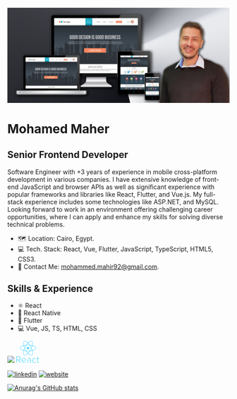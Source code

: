 ![Senior Frontend Developer](https://github.com/m-mahir/m-mahir/blob/8e01a6838b1021617768d672f699b1c8c0aed6be/Profile36.jpg)

# Mohamed Maher
## Senior Frontend Developer

Software Engineer with +3 years of experience in mobile cross-platform development in various companies. I have extensive knowledge of front-end JavaScript and browser APIs as well as significant experience with popular frameworks and libraries like React, Flutter, and Vue.js. My full-stack experience includes some technologies like ASP.NET, and MySQL.
Looking forward to work in an environment offering challenging career opportunities, where I can apply and enhance my skills for solving diverse technical problems.

- 🗺️ Location: Cairo, Egypt.
- 💻 Tech. Stack: React, Vue, Flutter, JavaScript, TypeScript, HTML5, CSS3.
- 📧 Contact Me: mohammed.mahir92@gmail.com.

## Skills & Experience
* ⚛ React
* 📱 React Native
* 📱 Flutter
* 💻 Vue, JS, TS, HTML, CSS

<img src="[https://github.com/m-mahir/m-mahir/blob/4b70d39b7be76a891e68dbbdd5272d18bfaf9f6e/reactjs-ar21.svg](https://github.com/m-mahir/m-mahir/blob/283ff5c16b40991aebc16c63a30f12434d338a60/fed7fbc-765-7652239_react-native-svg-logo-hd-png-download.png)" height="50" />
<img src="https://github.com/m-mahir/m-mahir/blob/283ff5c16b40991aebc16c63a30f12434d338a60/SeekPng.com_react-logo-png_2224692.png" height="50" />

[<img src='https://cdn.jsdelivr.net/npm/simple-icons@3.0.1/icons/linkedin.svg' alt='linkedin' height='40'>](https://www.linkedin.com/in/m-mahir/)  [<img src='https://cdn.jsdelivr.net/npm/simple-icons@3.0.1/icons/icloud.svg' alt='website' height='40'>](https://www.m-mahir.ml/)  
 


[![Anurag's GitHub stats](https://github-readme-stats.vercel.app/api?username=m-mahir)](https://github.com/anuraghazra/github-readme-stats)
